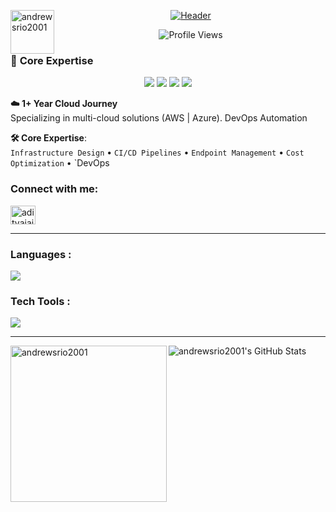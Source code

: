 
<p> 
  <img align="left" width="70" src="https://media.tenor.com/X5DpGSGL2fAAAAAi/hi-mystic-messenger.gif" alt="andrewsrio2001" /> 
</p>     

<div align="center">
  <a href="https://www.linkedin.com/in/mandrews25/">
    <img src="https://readme-typing-svg.demolab.com?font=Georama&weight=600&size=30&duration=3000&pause=500&color=0EA5E9&background=0D111700&center=true&vCenter=true&width=800&height=80&lines=🚀+Hi+Everyone,+I'm+Andrews+😉;+%7C+Cloud+%26+DevOps+Architect;☁️+AWS+%7C+Azure+Enthusiast;🌍+5K%2B+LinkedIn+Network+%7C+Open+for+Collaborations+🤝" alt="Header">
  </a>
</div>


<p align="center"> 
    <img src="https://img.shields.io/badge/Profile%20Views-20.5k-blue?style=flat-square" alt="Profile Views" />
</p>



### 🎯 **Core Expertise**
<p align="center">
  <img src="https://img.shields.io/badge/-AWS-FF9900?style=flat&logo=amazonaws&logoColor=white&labelColor=1a1a1a">
  <img src="https://img.shields.io/badge/-Azure-0078D4?style=flat&logo=microsoftazure&logoColor=white&labelColor=1a1a1a">
  <img src="https://img.shields.io/badge/-Intune-5E5E5E?style=flat&logo=microsoft&logoColor=white&labelColor=1a1a1a">
  <img src="https://img.shields.io/badge/-DevOps-2496ED?style=flat&logo=azuredevops&logoColor=white&labelColor=1a1a1a">
</p>




**☁️ 1+ Year Cloud Journey**  
Specializing in multi-cloud solutions (AWS | Azure). DevOps Automation  

**🛠️ Core Expertise**:  
`Infrastructure Design` • `CI/CD Pipelines` • `Endpoint Management` • `Cost Optimization`  • `DevOps 




<h3 align="left">Connect with me:</h3>
<p align="left">


<a href="https://www.linkedin.com/in/mandrews2552001/" target="blank"><img align="center" src="https://raw.githubusercontent.com/rahuldkjain/github-profile-readme-generator/master/src/images/icons/Social/linked-in-alt.svg" alt="adityajaiswal7" height="30" width="40" /></a>

  
</p>

<hr/>
<h3 align="left">Languages :</h3>
 <p align="left">
  <a href="https://skillicons.dev">
    <img src="https://skillicons.dev/icons?i=js,html,css,python" />
  </a>
</p>
<h3 align="left">Tech Tools :</h3>
<p align="left">
  <a href="https://skillicons.dev">
    <img src="https://skillicons.dev/icons?i=aws,azure,git,github,docker,grafana,jenkins,linux,redhat,windows,terraform,prometheus" />
  </a>
</p>
    <hr/>
  

<p><img align="left" src="https://github-readme-stats.vercel.app/api/top-langs/?username=andrewsrio2001&layout=pie" width="250" alt="andrewsrio2001" /></p>

  <a>    <img  alt="andrewsrio2001's GitHub Stats" src="https://awesome-github-stats.azurewebsites.net/user-stats/andrewsrio2001?cardType=github&theme=github&preferLogin=false" />  </a>

